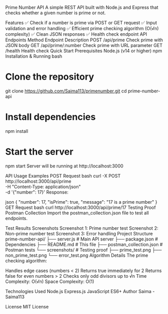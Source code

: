 Prime Number API
A simple REST API built with Node.js and Express that checks whether a given number is prime or not.

Features
✅ Check if a number is prime via POST or GET request
✅ Input validation and error handling
✅ Efficient prime checking algorithm (O(√n) complexity)
✅ Clean JSON responses
✅ Health check endpoint
API Endpoints
Method	Endpoint	Description
POST	/api/prime	Check prime with JSON body
GET	/api/prime/:number	Check prime with URL parameter
GET	/health	Health check
Quick Start
Prerequisites
Node.js (v14 or higher)
npm
Installation & Running
bash
# Clone the repository
git clone https://github.com/Saima113/primenumber.git
cd prime-number-api

# Install dependencies
npm install

# Start the server
npm start
Server will be running at http://localhost:3000

API Usage Examples
POST Request
bash
curl -X POST http://localhost:3000/api/prime \
  -H "Content-Type: application/json" \
  -d '{"number": 17}'
Response:

json
{
  "number": 17,
  "isPrime": true,
  "message": "17 is a prime number"
}
GET Request
bash
curl http://localhost:3000/api/prime/17
Testing Proof
Postman Collection
Import the postman_collection.json file to test all endpoints.

Test Results Screenshots
Screenshot 1: Prime number test
Screenshot 2: Non-prime number test
Screenshot 3: Error handling
Project Structure
prime-number-api/
├── server.js              # Main API server
├── package.json           # Dependencies
├── README.md             # This file
├── postman_collection.json # Postman tests
└── screenshots/          # Testing proof
    ├── prime_test.png
    ├── non_prime_test.png
    └── error_test.png
Algorithm Details
The prime checking algorithm:

Handles edge cases (numbers < 2)
Returns true immediately for 2
Returns false for even numbers > 2
Checks only odd divisors up to √n
Time Complexity: O(√n)
Space Complexity: O(1)

Technologies Used
Node.js
Express.js
JavaScript ES6+
Author
Saima - Saima113

License
MIT License

